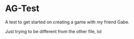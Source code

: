 # AG-Test
A test to get started on creating a game with my friend Gabe.

Just trying to be different from the other file, lol
